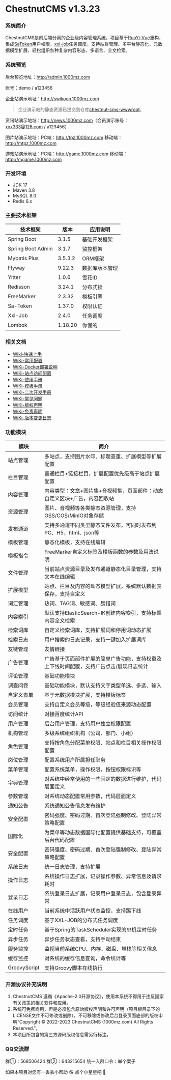 # ChestnutCMS v1.3.23

### 系统简介

ChestnutCMS是前后端分离的企业级内容管理系统。项目基于[RuoYi-Vue](https://gitee.com/y_project/RuoYi-Vue)重构，集成[SaToken](https://gitee.com/dromara/sa-token)用户权限，[xxl-job](https://gitee.com/xuxueli0323/xxl-job)任务调度。支持站群管理、多平台静态化、元数据模型扩展、轻松组织各种复杂内容形态、多语言、全文检索。

### 系统预览

后台预览地址：<http://admin.1000mz.com>

账号：demo / a123456

企业站演示地址：<http://swikoon.1000mz.com>

> 企业演示站的静态资源已提交到仓库[chestnut-cms-wwwroot](https://gitee.com/liweiyi/chestnut-cms-wwwroot)。

资讯站演示地址：<http://news.1000mz.com>（会员演示账号：xxx333@126.com / a123456）

图片站演示地址：PC端：<http://tpz.1000mz.com> 移动端：<http://mtpz.1000mz.com>

游戏站演示地址：PC端：<http://game.1000mz.com> 移动端：<http://mgame.1000mz.com>

### 开发环境
- JDK 17
- Maven 3.8
- MySQL 8.0
- Redis 6.x

### 主要技术框架

| 技术框架              | 版本      | 应用说明    |
|-------------------|---------|---------|
| Spring Boot       | 3.1.5   | 基础开发框架  |
| Spring Boot Admin | 3.1.7   | 监控框架    |
| Mybatis Plus      | 3.5.3.2 | ORM框架   |
| Flyway            | 9.22.3  | 数据库版本管理 |
| Yitter            | 1.0.6   | 雪花ID    |
| Redisson          | 3.24.1  | 分布式锁    |
| FreeMarker        | 2.3.32  | 模板引擎    |
| Sa-Token          | 1.37.0  | 权限认证    |
| Xxl-Job           | 2.4.0   | 任务调度    |
| Lombok            | 1.18.20 | 你懂的     |

### 相关文档


- [Wiki-快速上手](https://gitee.com/liweiyi/ChestnutCMS/wikis/%E5%BF%AB%E9%80%9F%E5%BC%80%E5%A7%8B)
- [WiKi-常用配置](https://gitee.com/liweiyi/ChestnutCMS/wikis/%E5%B8%B8%E7%94%A8%E9%85%8D%E7%BD%AE%E8%AF%B4%E6%98%8E)
- [WiKi-Docker部署说明](https://gitee.com/liweiyi/ChestnutCMS/wikis/Docker%E9%83%A8%E7%BD%B2%E8%AF%B4%E6%98%8E)
- [WiKi-站点访问配置](https://gitee.com/liweiyi/ChestnutCMS/wikis/%E7%AB%99%E7%82%B9%E8%AE%BF%E9%97%AE%E9%85%8D%E7%BD%AE)
- [WiKi-使用手册](https://gitee.com/liweiyi/ChestnutCMS/wikis/%E7%B3%BB%E7%BB%9F%E4%BD%BF%E7%94%A8%E6%89%8B%E5%86%8C/%E5%BB%BA%E7%AB%99%E6%B5%81%E7%A8%8B)
- [WiKi-模板手册](https://gitee.com/liweiyi/ChestnutCMS/wikis/%E6%A8%A1%E6%9D%BF%E6%89%8B%E5%86%8C/%E6%A8%A1%E6%9D%BF%E5%85%A8%E5%B1%80%E5%8F%98%E9%87%8F%E8%AF%B4%E6%98%8E)
- [WiKi-二次开发手册](https://gitee.com/liweiyi/ChestnutCMS/wikis/%E4%BA%8C%E6%AC%A1%E5%BC%80%E5%8F%91%E6%89%8B%E5%86%8C/%E5%AE%9A%E6%97%B6%E4%BB%BB%E5%8A%A1)
- [WiKi-常见问题](https://gitee.com/liweiyi/ChestnutCMS/wikis/%E5%B8%B8%E8%A7%81%E9%97%AE%E9%A2%98)
- [WiKi-版权声明](https://gitee.com/liweiyi/ChestnutCMS/wikis/%E7%89%88%E6%9D%83%E5%A3%B0%E6%98%8E)
- [WiKi-免责声明](https://gitee.com/liweiyi/ChestnutCMS/wikis/%E5%85%8D%E8%B4%A3%E5%A3%B0%E6%98%8E)
- [WiKi-版本变更日志](https://gitee.com/liweiyi/ChestnutCMS/wikis/%E7%89%88%E6%9C%AC%E5%8F%98%E6%9B%B4%E6%97%A5%E5%BF%97)

### 功能模块

| 模块           | 简介                                           |
|--------------|----------------------------------------------|
| 站点管理         | 多站点，支持图片水印、标题查重、扩展模型等扩展配置                    |
| 栏目管理         | 普通栏目+链接栏目，扩展配置优先级高于站点扩展配置                    |
| 内容管理         | 内容类型：文章+图片集+音视频集，页面部件：动态自定义区块+广告，内容回收站       |
| 资源管理         | 图片、音视频等各类静态资源管理，支持OSS/COS/MinIO对象存储          |
| 发布通道         | 支持多通道不同类型静态文件发布，可同时发布到PC、H5，html、json等       |
| 模板管理         | 静态化模板，支持在线编辑                                 |
| 模板指令         | FreeMarker自定义标签及模板函数的参数及用法说明                 |
| 文件管理         | 当前站点资源目录及发布通道静态化目录管理，支持文本在线编辑                |
| 扩展模型         | 站点、栏目及内容的动态模型扩展，系统默认数据表保存，支持自定义              |
| 词汇管理         | 热词、TAG词、敏感词、易错词                              |
| 内容索引         | 默认支持ElasticSearch+IK创建内容索引，支持标题内容全文检索        |
| 检索词库         | 自定义检索词库，支持扩展词和停用词动态扩展                        |
| 检索日志         | 用户搜索的日志记录，支持一键加入扩展词库                         |
| 友链管理         | 友情链接                                         |
| 广告管理         | 广告基于页面部件扩展的简单广告功能，支持权重及上下线时间配置，支持广告点击/展现日志统计 |
| 评论管理         | 基础功能模块                                       |
| 调查问卷         | 基础功能模块，默认支持文字类型单选、多选、输入                      |
| 自定义表单        | 基于元数据模块扩展，支持模板标签                             |
| 会员管理         | 支持自定义会员等级，等级经验值来源动态配置                        |
| 访问统计         | 对接百度统计API                                    |
| 用户管理         | 后台用户管理，支持用户独立权限配置                            |
| 机构管理         | 多级系统组织机构（公司、部门、小组）                           |
| 角色管理         | 支持按角色分配菜单权限、站点和栏目相关操作权限配置                    |
| 岗位管理         | 配置系统用户所属担任职务                                 |
| 菜单管理         | 配置系统菜单，操作权限，按钮权限标识等                          |
| 字典管理         | 对系统中经常使用的一些固定的数据进行维护，代码层面定义                  |
| 参数管理         | 对系统动态配置常用参数，代码层面定义                           |
| 通知公告         | 系统通知公告信息发布维护                                 |
| 安全配置         | 密码强度、密码过期、首次登陆强制修改、登陆异常策略配置                  |
| 国际化          | 为菜单等动态数据国际化配置提供基础支持，可覆盖后台代码配置                |
| 安全配置         | 密码强度、密码过期、首次登陆强制修改、登陆异常策略配置                  |
| 系统日志         | 统一日志管理，支持扩展                                  |
| 操作日志         | 系统操作日志扩展，记录操作参数、异常信息及请求耗时                    |
| 登录日志         | 系统登录日志扩展，记录用户登录日志，包含登录异常                     |
| 在线用户         | 当前系统中活跃用户状态监控，支持踢下线                          |
| 任务调度         | 基于XXL-JOB的分布式任务调度                            |
| 定时任务         | 基于Spring的TaskScheduler实现的单机定时任务              |
| 异步任务         | 异步任务状态查看，支持手动结束                              |
| 服务监控         | 监视当前系统CPU、内存、磁盘、堆栈等相关信息                      |
| 缓存监控         | 对系统的缓存信息查询，命令统计等                             |
| GroovyScript | 支持Groovy脚本在线执行                               |

### 开源协议补充说明

1. ChestnutCMS 遵循《Apache-2.0开源协议》，使用本系统不得用于违反国家有关政策的相关软件和应用。
2. 系统可免费商用，但是必须包含原始版权声明和许可声明（项目根目录下的LICENSE文件不可修改或删除），不可移除或修改后台登录页面底部的版权申明“Copyright © 2022-2023 ChestnutCMS (1000mz.com) All Rights Reserved.”。
3. 本项目所包含的第三方源码版权信息需另行标注。

### QQ交流群
群①：568506424
群②：643215654
统一入群口令：举个栗子

如果本项目对您有一丢丢小帮助 :kissing_heart: 点个小星星吧 :star2: